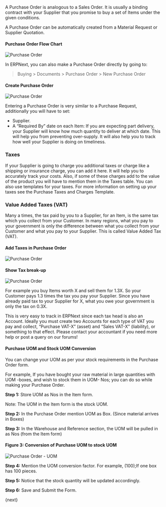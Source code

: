 A Purchase Order is analogous to a Sales Order. It is usually a binding
contract with your Supplier that you promise to buy a set of Items under the
given conditions.

A Purchase Order can be automatically created from a Material Request or
Supplier Quotation.

#### Purchase Order Flow Chart

![Purchase Order]({{docs_base_url}}/assets/img/buying/buying_flow.png)

In ERPNext, you can also make a Purchase Order directly by going to:

> Buying > Documents > Purchase Order > New Purchase Order

#### Create Purchase Order

<img class="screenshot" alt="Purchase Order" src="{{docs_base_url}}/assets/img/buying/purchase-order.png">

Entering a Purchase Order is very similar to a Purchase Request, additionally
you will have to set:

  * Supplier.
  * A “Required By” date on each Item: If you are expecting part delivery, your Supplier will know how much quantity to deliver at which date. This will help you from preventing over-supply. It will also help you to track how well your Supplier is doing on timeliness.

### Taxes

If your Supplier is going to charge you additional taxes or charge like a
shipping or insurance charge, you can add it here. It will help you to
accurately track your costs. Also, if some of these charges add to the value
of the product you will have to mention them in the Taxes table. You can also
use templates for your taxes. For more information on setting up your taxes
see the Purchase Taxes and Charges Template.

### Value Added Taxes (VAT)

Many a times, the tax paid by you to a Supplier, for an Item, is the same tax
which you collect from your Customer. In many regions, what you pay to your
government is only the difference between what you collect from your Customer
and what you pay to your Supplier. This is called Value Added Tax (VAT).

#### Add Taxes in Purchase Order
<img class="screenshot" alt="Purchase Order" src="{{docs_base_url}}/assets/img/buying/add_taxes_to_doc.png">

#### Show Tax break-up
<img class="screenshot" alt="Purchase Order" src="{{docs_base_url}}/assets/img/buying/show_tax_breakup.png">

For example you buy Items worth X and sell them for 1.3X. So your Customer
pays 1.3 times the tax you pay your Supplier. Since you have already paid tax
to your Supplier for X, what you owe your government is only the tax on 0.3X.

This is very easy to track in ERPNext since each tax head is also an Account.
Ideally you must create two Accounts for each type of VAT you pay and collect,
“Purchase VAT-X” (asset) and “Sales VAT-X” (liability), or something to that
effect. Please contact your accountant if you need more help or post a query
on our forums!



#### Purchase UOM and Stock UOM Conversion

You can change your UOM as per your stock requirements in the Purchase Order
form.

For example, If you have bought your raw material in large quantities with UOM
-boxes, and wish to stock them in UOM- Nos; you can do so while making your
Purchase Order.

__Step 1:__ Store UOM as Nos in the Item form.

Note: The UOM in the Item form is the stock UOM.

__Step 2:__ In the Purchase Order mention UOM as Box. (Since material arrives in
Boxes)

__Step 3:__ In the Warehouse and Reference section, the UOM will be pulled in as
Nos (from the Item form)

#### Figure 3: Conversion of Purchase UOM to stock UOM


<img class="screenshot" alt="Purchase Order - UOM" src="{{docs_base_url}}/assets/img/buying/purchase-order-uom.png">

__Step 4:__ Mention the UOM conversion factor. For example, (100);If one box has
100 pieces.  

__Step 5:__  Notice that the stock quantity will be updated accordingly.

__Step 6:__ Save and Submit the Form.


{next}
